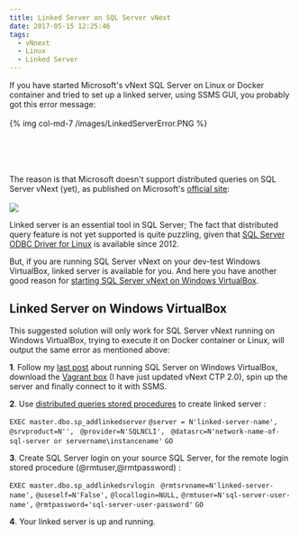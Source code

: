 ```yaml
---
title: Linked Server on SQL Server vNext
date: 2017-05-15 12:25:46
tags:
  - vNnext
  - Linux
  - Linked Server
---
```


If you have started Microsoft's vNext SQL Server on Linux or Docker container and tried to set up a linked server, using SSMS GUI, you probably got this error message: <br></br>
{% img col-md-7 /images/LinkedServerError.PNG  %}

<br></br>
<br></br>The reason is that Microsoft doesn't support distributed queries on SQL Server vNext (yet), as published on Microsoft's [official site][1]:<br></br>
![](/images/LinkedServerUnsupported.PNG)


Linked server is an essential tool in SQL Server; The fact that distributed query feature is not yet supported is quite puzzling, given that [SQL Server ODBC Driver for Linux][5] is available since 2012.

But, if you are running SQL Server vNext on your dev-test Windows VirtualBox, linked server is available for you. And here you have another good reason for [starting SQL Server vNext on Windows VirtualBox][2]. 


## Linked Server on Windows VirtualBox ##

This suggested solution will only work for SQL Server vNext running on Windows VirtualBox, trying to execute it on Docker container or Linux, will output the same error as mentioned above:

**1**. Follow my [last post][2] about running SQL Server on Windows VirtualBox, download the [Vagrant box][3] (I have just updated vNext CTP 2.0), spin up the server and finally connect to it with SSMS.

**2**. Use [distributed queries stored procedures][4] to create linked server :

`EXEC master.dbo.sp_addlinkedserver` 
`@server = N'linked-server-name', `  
`@srvproduct=N'', `
`@provider=N'SQLNCLI', `
`@datasrc=N'network-name-of-sql-server or servername\instancename'`
`GO` 

**3**. Create SQL Server login on your source SQL Server, for the remote login stored procedure (@rmtuser,@rmtpassword) :

`EXEC master.dbo.sp_addlinkedsrvlogin `
`@rmtsrvname=N'linked-server-name',`
`@useself=N'False',`
`@locallogin=NULL,`
`@rmtuser=N'sql-server-user-name',`
`@rmtpassword='sql-server-user-password'`
`GO`

**4**. Your linked server is up and running.



[1]: https://docs.microsoft.com/en-us/sql/linux/sql-server-linux-release-notes
[2]: http://sqldevops.tech/2017/04/SQL-Server-vNext-Vagrant-Box/
[3]: https://atlas.hashicorp.com/sqldevops/boxes/sql-server-vnext/versions/1.01
[4]: https://docs.microsoft.com/en-us/sql/relational-databases/system-stored-procedures/distributed-queries-stored-procedures-transact-sql
[5]: https://www.microsoft.com/en-us/download/details.aspx?id=28160

